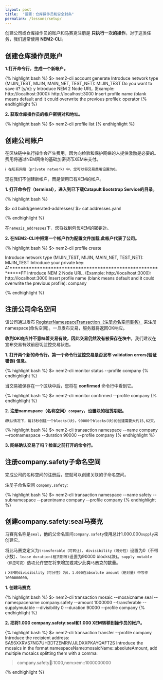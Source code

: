 ```yaml
---
layout: post
title:  "设置：仓库操作员和安全封条"
permalink: /lessons/setup/
---
```


创建公司或仓库操作员的账户和马赛克注册是 **只执行一次的操作**。对于这类任务，我们通常使用 **NEM2-CLI**。

## 创建仓库操作员账户

<strong class='tit'>1\.打开命令行，生成一个新帐户。</strong>

{% highlight bash %}
$> nem2-cli account generate
Introduce network type (MIJIN_TEST, MIJIN, MAIN_NET, TEST_NET): MIJIN_TEST
Do you want to save it? [y/n]: y
Introduce NEM 2 Node URL. (Example: http://localhost:3000): http://localhost:3000
Insert profile name (blank means default and it could overwrite the previous profile): operator
{% endhighlight %}

<strong class='tit'>2\. 获取仓库操作员的帐户密钥对和地址。</strong>

{% highlight bash %}
$> nem2-cli profile list
{% endhighlight %}


## 创建公司账户

在区块链中执行操作会产生费用，因为向检验和保护网络的人提供激励是必要的。费用将通过NEM网络的基础加密货币XEM来支付。

    ℹ️ 在私有网络（private network）中，您可以将交易费用设置为0。

现在我们不创建新帐户，而是使用已有XEM的帐户。

<strong class='tit'>1\. 打开命令行（terminal），进入到已下载Catapult Bootstrap Service的目录。</strong>

{% highlight bash %}

$> cd  build/generated-addresses/
$> cat addresses.yaml

{% endhighlight %}

在``nemesis_addresses``下，您将找到包含XEM的密钥对。

<strong class='tit'>2\. 在NEM2-CLI中把第一个帐户作为配置文件加载,此帐户代表了公司。</strong>

{% highlight bash %}
$> nem2-cli profile create

Introduce network type (MIJIN_TEST, MIJIN, MAIN_NET, TEST_NET): MIJIN_TEST
Introduce your private key: 41************************************************************FF
Introduce NEM 2 Node URL. (Example: http://localhost:3000): http://localhost:3000
Insert profile name (blank means default and it could overwrite the previous profile): company

{% endhighlight %}

##  注册公司命名空间

该公司通过发布 [RegisterNamespaceTransaction（注册命名空间事务）](https://nemtech.github.io/guides/namespace/registering-a-namespace.html) 来注册namespace(命名空间)。一旦发布交易，服务器将返回OK响应。

**收到OK响应并不意味着交易有效，因此交易仍然没有被保存在块中**。我们建议在宣布交易有效前密切监控交易状态。

<strong class='tit'>1\. 打开两个新的命令行。第一个命令行监控交易是否发布 **validation errors(验证错误)** 信息。</strong>

{% highlight bash %}
$> nem2-cli monitor status --profile company
{% endhighlight %}

当交易被保存在一个区块中后，您将在 **confirmed** 命令行中看到它。

{% highlight bash %}
$> nem2-cli monitor confirmed --profile company
{% endhighlight %}

<strong class='tit'>2\. 注册namespace（名称空间）``company``，设置块的租赁期限。</strong>

    ℹ️默认情况下，每15秒创建一个blocks(块)。90000个blocks(块)的创建需要大约15,62天。

{% highlight bash %}
$> nem2-cli transaction namespace --name company --rootnamespace --duration 90000 --profile company
{% endhighlight %}

<strong class='tit'>3\. 网络确认交易了吗？检查之前打开的命令行。</strong>

##  注册company.safety子命名空间

完成公司的名称空间的注册后，您就可以创建关联的子命名空间。

注册子命名空间 ``company.safety``:

{% highlight bash %}
$> nem2-cli  transaction namespace --name safety --subnamespace  --parentname company --profile company
{% endhighlight %}

## 创建company.safety:seal马赛克

马赛克名称是``seal``，他的父命名空间``company.safety``使用总计1.000.000``supply``来创建它。

将此马赛克定义为``transferable（可转让）``、``divisibility（可分性）``设置为0（不带小数）、``lease duration(租赁期限)``设置为90000 blocks(块)。``supply mutable（供应可变）``选项允许您在将来增加或减少此类马赛克的数量。

    ℹ️ XEM的divisibility（可分性）为6，1.000在absolute amount（绝对量）中写作1000000000。

<strong class='tit'>1\. 创建马赛克</strong>

{% highlight bash %}
$> nem2-cli transaction mosaic --mosaicname seal --namespacename company.safety --amount 1000000 --transferable --supplymutable --divisibility 0 --duration 90000 --profile company
{% endhighlight %}

<strong class='tit'>2\. 把将1.000 company.safety:seal和1.000 XEM转移到操作员的帐户。</strong>

{% highlight bash %}
$> nem2-cli transaction transfer --profile company
Introduce the recipient address: SA56XXRVS7NG7UH3DTZEMRIVJJLDXXPKAYQAFT2S
Introduce the mosaics in the format namespaceName:mosaicName::absoluteAmount, add multiple mosaics splitting them with a comma:
> company.safety:seal::1000,nem:xem::1000000000

{% endhighlight %}
